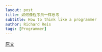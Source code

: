 ```yaml
---
layout: post
title: 如何像程序员一样思考
subtitle: How to think like a programmer
author: Richard Reis
tags: [Programmer]
---
```


[原文](https://medium.freecodecamp.org/how-to-think-like-a-programmer-lessons-in-problem-solving-d1d8bf1de7d2)
